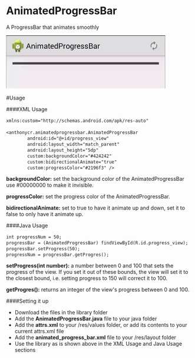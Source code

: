 AnimatedProgressBar
===================
A ProgressBar that animates smoothly

![](animation.gif)

#Usage

####XML Usage
````
xmlns:custom="http://schemas.android.com/apk/res-auto"

<anthonycr.animatedprogressbar.AnimatedProgressBar
        android:id="@+id/progress_view"
        android:layout_width="match_parent"
        android:layout_height="5dp"
        custom:backgroundColor="#424242"
        custom:bidirectionalAnimate="true"
        custom:progressColor="#2196f3" />
````

**backgroundColor:** set the background color of the AnimatedProgressBar use #00000000 to make it invisible.

**progressColor:** set the progress color of the AnimatedProgressBar.

**bidirectionalAnimate:** set to true to have it animate up and down, set it to false to only have it animate up.

####Java Usage
````
int progressNum = 50;
progressBar = (AnimatedProgressBar) findViewById(R.id.progress_view);
progressBar.setProgress(50);
progressNum = progressBar.getProgres();
````

**setProgress(int number):** a number between 0 and 100 that sets the progress of the view. If you set it out of these bounds, the view will set it to the closest bound, i.e. setting progress to 150 will correct it to 100.

**getProgres():** returns an integer of the view's progress between 0 and 100.

####Setting it up

* Download the files in the library folder
* Add the **AnimatedProgressBar.java** file to your java folder
* Add the **attrs.xml** to your /res/values folder, or add its contents to your current attrs.xml file
* Add the **animated_progress_bar.xml** file to your /res/layout folder
* Use the library as is shown above in the XML Usage and Java Usage sections
